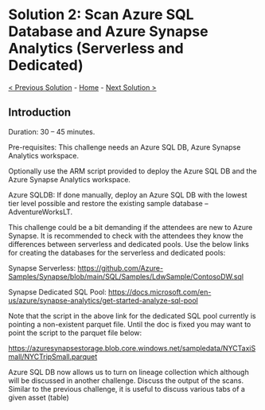# Solution 2: Scan Azure SQL Database and Azure Synapse Analytics (Serverless and Dedicated) 

[< Previous Solution](./Solution1.md) - [Home](./README.md) - [Next Solution >](./Solution3.md)


## Introduction

Duration: 30 – 45 minutes. 

Pre-requisites: This challenge needs an Azure SQL DB, Azure Synapse Analytics workspace. 

Optionally use the ARM script provided to deploy the Azure SQL DB and the Azure Synapse Analytics workspace. 

Azure SQLDB: If done manually, deploy an Azure SQL DB with the lowest tier level possible and restore the existing sample database – AdventureWorksLT. 

This challenge could be a bit demanding if the attendees are new to Azure Synapse. It is recommended to check with the attendees they know the differences between serverless and dedicated pools. Use the below links for creating the databases for the serverless and dedicated pools: 

Synapse Serverless: https://github.com/Azure-Samples/Synapse/blob/main/SQL/Samples/LdwSample/ContosoDW.sql 

Synapse Dedicated SQL Pool: https://docs.microsoft.com/en-us/azure/synapse-analytics/get-started-analyze-sql-pool 

Note that the script in the above link for the dedicated SQL pool currently is pointing a non-existent parquet file. Until the doc is fixed you may want to point the script to the parquet file below: 

https://azuresynapsestorage.blob.core.windows.net/sampledata/NYCTaxiSmall/NYCTripSmall.parquet 

Azure SQL DB now allows us to turn on lineage collection which although will be discussed in another challenge. Discuss the output of the scans. 
Similar to the previous challenge, it is useful to discuss various tabs of a given asset (table) 
